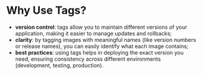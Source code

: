 # Why Use Tags? 

- **version control**: tags allow you to maintain different versions of your application, making it easier to manage updates and rollbacks;
- **clarity**: by tagging images with meaningful names (like version numbers or release names), you can easily identify what each image contains;
- **best practices**: using tags helps in deploying the exact version you need, ensuring consistency across different environments (development, testing, production).